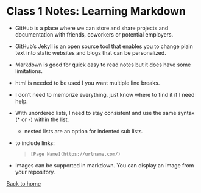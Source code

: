 # Class 1 Notes: Learning Markdown

- GitHub is a place where we can store and share projects and documentation with friends, coworkers or potential employers.

- GitHub’s Jekyll is an open source tool that enables you to change plain text into static websites and blogs that can be personalized.

- Markdown is good for quick easy to read notes but it does have some limitations.

- html is needed to be used I you want multiple line breaks.

- I don’t need to memorize everything, just know where to find it if I need help.

- With unordered lists, I need to stay consistent and use the same syntax (* or -) within the list.

  - nested lists are an option for indented sub lists.
  
- to include links:

    > `[Page Name](https://urlname.com/)`

- Images can be supported in markdown.  You can display an image from your repository.

[Back to home](../README.md)
